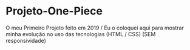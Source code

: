 # Projeto-One-Piece
O meu Primeiro Projeto feito em 2019 / Eu o coloquei aqui para mostrar minha evolução no uso das tecnologias (HTML / CSS) (SEM responsividade) 
